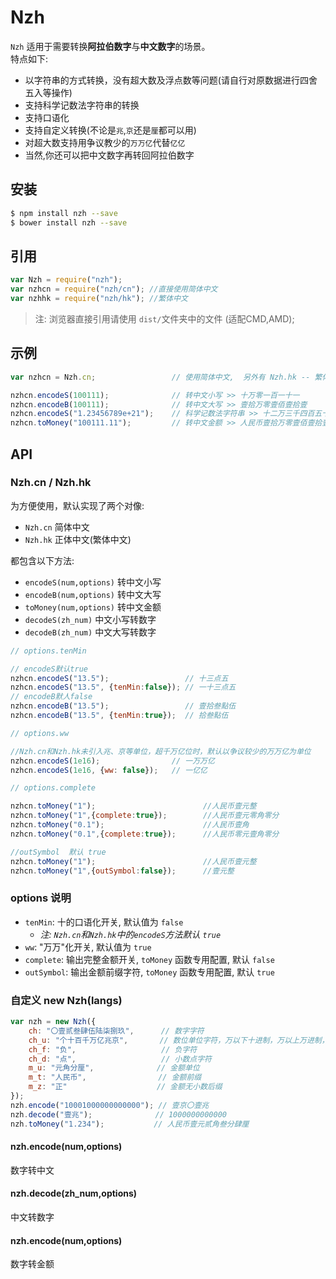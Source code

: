 # Nzh

`Nzh` 适用于需要转换**阿拉伯数字**与**中文数字**的场景。  
特点如下:  
 - 以字符串的方式转换，没有超大数及浮点数等问题(请自行对原数据进行四舍五入等操作)
 - 支持科学记数法字符串的转换
 - 支持口语化
 - 支持自定义转换(不论是`兆`,`京`还是`厘`都可以用)
 - 对超大数支持用争议教少的`万万亿`代替`亿亿`
 - 当然,你还可以把中文数字再转回阿拉伯数字

## 安装

```sh
$ npm install nzh --save
$ bower install nzh --save
```

## 引用

```javascript
var Nzh = require("nzh");
var nzhcn = require("nzh/cn"); //直接使用简体中文
var nzhhk = require("nzh/hk"); //繁体中文
```
> 注: 浏览器直接引用请使用 `dist/`文件夹中的文件 (适配CMD,AMD);

## 示例

```javascript
var nzhcn = Nzh.cn;                 // 使用简体中文,  另外有 Nzh.hk -- 繁体中文

nzhcn.encodeS(100111);              // 转中文小写 >> 十万零一百一十一
nzhcn.encodeB(100111);              // 转中文大写 >> 壹拾万零壹佰壹拾壹
nzhcn.encodeS("1.23456789e+21");    // 科学记数法字符串 >> 十二万三千四百五十六万万七千八百九十万亿
nzhcn.toMoney("100111.11");         // 转中文金额 >> 人民币壹拾万零壹佰壹拾壹元壹角壹分
```

## API

### Nzh.cn / Nzh.hk

为方便使用，默认实现了两个对像: 

 - `Nzh.cn` 简体中文
 - `Nzh.hk` 正体中文(繁体中文)

都包含以下方法:

 - `encodeS(num,options)` 转中文小写
 - `encodeB(num,options)` 转中文大写
 - `toMoney(num,options)` 转中文金额
 - `decodeS(zh_num)` 中文小写转数字
 - `decodeB(zh_num)` 中文大写转数字
 
```javascript
// options.tenMin

// encodeS默认true
nzhcn.encodeS("13.5");                 // 十三点五
nzhcn.encodeS("13.5", {tenMin:false}); // 一十三点五
// encodeB默人false
nzhcn.encodeB("13.5");                 // 壹拾叁點伍
nzhcn.encodeB("13.5", {tenMin:true});  // 拾叁點伍

// options.ww

//Nzh.cn和Nzh.hk未引入兆、京等单位，超千万亿位时，默认以争议较少的万万亿为单位
nzhcn.encodeS(1e16);                // 一万万亿
nzhcn.encodeS(1e16, {ww: false});   // 一亿亿

// options.complete

nzhcn.toMoney("1");                        //人民币壹元整
nzhcn.toMoney("1",{complete:true});        //人民币壹元零角零分
nzhcn.toMoney("0.1");                      //人民币壹角
nzhcn.toMoney("0.1",{complete:true});      //人民币零元壹角零分

//outSymbol  默认 true
nzhcn.toMoney("1");                        //人民币壹元整
nzhcn.toMoney("1",{outSymbol:false});      //壹元整
```
### options 说明
 - `tenMin`: 十的口语化开关, 默认值为 `false`
    - *注: `Nzh.cn`和`Nzh.hk`中的`encodeS`方法默认 `true`*
 - `ww`: "万万"化开关, 默认值为 `true`
 - `complete`: 输出完整金额开关, `toMoney` 函数专用配置, 默认 `false`   
 - `outSymbol`: 输出金额前缀字符, `toMoney` 函数专用配置, 默认 `true` 

### 自定义 new Nzh(langs)

```javascript
var nzh = new Nzh({
    ch: "〇壹贰叁肆伍陆柒捌玖",      // 数字字符
    ch_u: "个十百千万亿兆京",       // 数位单位字符，万以下十进制，万以上万进制，个位不能省略
    ch_f: "负",                   // 负字符
    ch_d: "点",                   // 小数点字符
    m_u: "元角分厘",              // 金额单位
    m_t: "人民币",                // 金额前缀
    m_z: "正"                    // 金额无小数后缀
});
nzh.encode("10001000000000000"); // 壹京〇壹兆
nzh.decode("壹兆");              // 1000000000000
nzh.toMoney("1.234");           // 人民币壹元贰角叁分肆厘
```

#### nzh.encode(num,options)
数字转中文

#### nzh.decode(zh_num,options)
中文转数字

#### nzh.encode(num,options)
数字转金额
